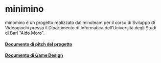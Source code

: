 # minimino
[](docs/img/minomino_logo.png)  

minomino è un progetto realizzato dal minoteam per il corso di Sviluppo di Videogiochi presso il Dipartimento di Informatica dell'Università degli Studi di Bari "Aldo Moro".

#### [Documento di pitch del progetto](docs/Pitch.md)
#### [Documento di Game Design](docs/GameDesignDoc.md)
